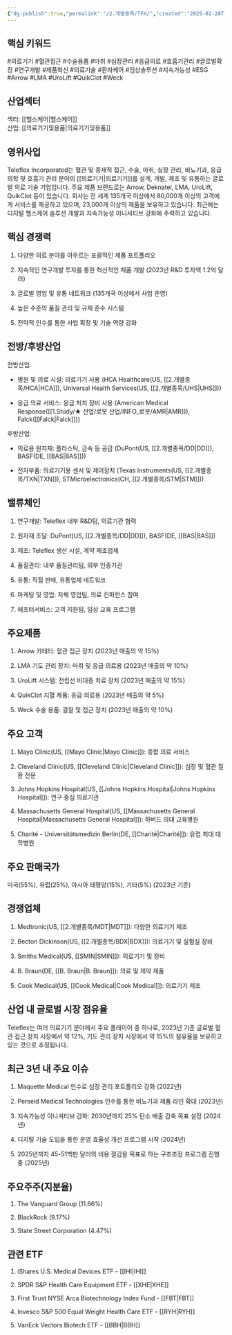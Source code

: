 ```yaml
---
{"dg-publish":true,"permalink":"/2.개별종목/TFX/","created":"2025-02-28T13:59:21.376+09:00","updated":"2025-07-29T21:37:05.269+09:00"}
---
```


## 핵심 키워드

#의료기기 #혈관접근 #수술용품 #마취 #심장관리 #응급의료 #호흡기관리 #글로벌확장 #연구개발 #제품혁신 #의료기술 #환자케어 #임상솔루션 #지속가능성 #ESG #Arrow #LMA #UroLift #QuikClot #Weck

## 산업섹터

섹터: [[헬스케어\|헬스케어]]  
산업: [[의료기기및용품\|의료기기및용품]]

## 영위사업

Teleflex Incorporated는 혈관 및 중재적 접근, 수술, 마취, 심장 관리, 비뇨기과, 응급 의학 및 호흡기 관리 분야의 [[의료기기\|의료기기]]를 설계, 개발, 제조 및 유통하는 글로벌 의료 기술 기업입니다. 주요 제품 브랜드로는 Arrow, Deknatel, LMA, UroLift, QuikClot 등이 있습니다. 회사는 전 세계 135개국 이상에서 80,000개 이상의 고객에게 서비스를 제공하고 있으며, 23,000개 이상의 제품을 보유하고 있습니다. 최근에는 디지털 헬스케어 솔루션 개발과 지속가능성 이니셔티브 강화에 주력하고 있습니다.

## 핵심 경쟁력

1. 다양한 의료 분야를 아우르는 포괄적인 제품 포트폴리오
    
2. 지속적인 연구개발 투자를 통한 혁신적인 제품 개발 (2023년 R&D 투자액 1.2억 달러)
    
3. 글로벌 영업 및 유통 네트워크 (135개국 이상에서 사업 운영)
    
4. 높은 수준의 품질 관리 및 규제 준수 시스템
    
5. 전략적 인수를 통한 사업 확장 및 기술 역량 강화
    

## 전방/후방산업

전방산업:

- 병원 및 의료 시설: 의료기기 사용 (HCA Healthcare(US, [[2.개별종목/HCA\|HCA]]), Universal Health Services(US, [[2.개별종목/UHS\|UHS]]))
    
- 응급 의료 서비스: 응급 처치 장비 사용 (American Medical Response([[1.Study/★ 산업/로봇 산업/INFO_로봇/AMR\|AMR]]), Falck([[Falck\|Falck]]))
    

후방산업:

- 의료용 원자재: 플라스틱, 금속 등 공급 (DuPont(US, [[2.개별종목/DD\|DD]]), BASF(DE, [[BAS\|BAS]]))
    
- 전자부품: 의료기기용 센서 및 제어장치 (Texas Instruments(US, [[2.개별종목/TXN\|TXN]]), STMicroelectronics(CH, [[2.개별종목/STM\|STM]]))
    

## 밸류체인

1. 연구개발: Teleflex 내부 R&D팀, 의료기관 협력
    
2. 원자재 조달: DuPont(US, [[2.개별종목/DD\|DD]]), BASF(DE, [[BAS\|BAS]])
    
3. 제조: Teleflex 생산 시설, 계약 제조업체
    
4. 품질관리: 내부 품질관리팀, 외부 인증기관
    
5. 유통: 직접 판매, 유통업체 네트워크
    
6. 마케팅 및 영업: 자체 영업팀, 의료 컨퍼런스 참여
    
7. 애프터서비스: 고객 지원팀, 임상 교육 프로그램
    

## 주요제품

1. Arrow 카테터: 혈관 접근 장치 (2023년 매출의 약 15%)
    
2. LMA 기도 관리 장치: 마취 및 응급 의료용 (2023년 매출의 약 10%)
    
3. UroLift 시스템: 전립선 비대증 치료 장치 (2023년 매출의 약 15%)
    
4. QuikClot 지혈 제품: 응급 의료용 (2023년 매출의 약 5%)
    
5. Weck 수술 용품: 결찰 및 접근 장치 (2023년 매출의 약 10%)
    

## 주요 고객

1. Mayo Clinic(US, [[Mayo Clinic\|Mayo Clinic]]): 종합 의료 서비스
    
2. Cleveland Clinic(US, [[Cleveland Clinic\|Cleveland Clinic]]): 심장 및 혈관 질환 전문
    
3. Johns Hopkins Hospital(US, [[Johns Hopkins Hospital\|Johns Hopkins Hospital]]): 연구 중심 의료기관
    
4. Massachusetts General Hospital(US, [[Massachusetts General Hospital\|Massachusetts General Hospital]]): 하버드 의대 교육병원
    
5. Charité - Universitätsmedizin Berlin(DE, [[Charité\|Charité]]): 유럽 최대 대학병원
    

## 주요 판매국가

미국(55%), 유럽(25%), 아시아 태평양(15%), 기타(5%) (2023년 기준)

## 경쟁업체

1. Medtronic(US, [[2.개별종목/MDT\|MDT]]): 다양한 의료기기 제조
    
2. Becton Dickinson(US, [[2.개별종목/BDX\|BDX]]): 의료기기 및 실험실 장비
    
3. Smiths Medical(US, [[SMIN\|SMIN]]): 의료기기 및 장비
    
4. B. Braun(DE, [[B. Braun\|B. Braun]]): 의료 및 제약 제품
    
5. Cook Medical(US, [[Cook Medical\|Cook Medical]]): 의료기기 제조
    

## 산업 내 글로벌 시장 점유율

Teleflex는 여러 의료기기 분야에서 주요 플레이어 중 하나로, 2023년 기준 글로벌 혈관 접근 장치 시장에서 약 12%, 기도 관리 장치 시장에서 약 15%의 점유율을 보유하고 있는 것으로 추정됩니다.

## 최근 3년 내 주요 이슈

1. Maquette Medical 인수로 심장 관리 포트폴리오 강화 (2022년)
    
2. Perseid Medical Technologies 인수를 통한 비뇨기과 제품 라인 확대 (2023년)
    
3. 지속가능성 이니셔티브 강화: 2030년까지 25% 탄소 배출 감축 목표 설정 (2024년)
    
4. 디지털 기술 도입을 통한 운영 효율성 개선 프로그램 시작 (2024년)
    
5. 2025년까지 45-51백만 달러의 비용 절감을 목표로 하는 구조조정 프로그램 진행 중 (2025년)
    

## 주요주주(지분율)

1. The Vanguard Group (11.66%)
    
2. BlackRock (9.17%)
    
3. State Street Corporation (4.47%)
    

## 관련 ETF

1. iShares U.S. Medical Devices ETF - [[IHI\|IHI]]
    
2. SPDR S&P Health Care Equipment ETF - [[XHE\|XHE]]
    
3. First Trust NYSE Arca Biotechnology Index Fund - [[FBT\|FBT]]
    
4. Invesco S&P 500 Equal Weight Health Care ETF - [[RYH\|RYH]]
    
5. VanEck Vectors Biotech ETF - [[BBH\|BBH]]